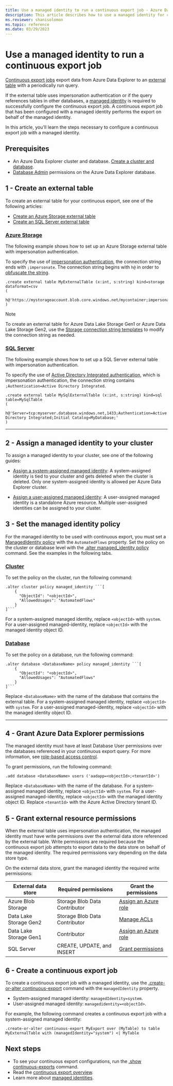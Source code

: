 ```yaml
---
title: Use a managed identity to run a continuous export job - Azure Data Explorer
description: This article describes how to use a managed identity for continuous export in Azure Data Explorer.
ms.reviewer: shanisolomon
ms.topic: reference
ms.date: 03/29/2023
---
```

# Use a managed identity to run a continuous export job

[Continuous export jobs](continuous-data-export.md) export data from Azure Data Explorer to an [external table](../../query/schema-entities/externaltables.md) with a periodically run query.

If the external table uses impersonation authentication or if the query references tables in other databases, a [managed identity](../../../managed-identities-overview.md) is required to successfully configure the continuous export job. A continuous export job that has been configured with a managed identity performs the export on behalf of the managed identity.

In this article, you'll learn the steps necessary to configure a continuous export job with a managed identity.

## Prerequisites

* An Azure Data Explorer cluster and database. [Create a cluster and database](../../../create-cluster-database-portal.md).
* [Database Admin](../access-control/role-based-access-control.md) permissions on the Azure Data Explorer database.

## 1 - Create an external table

To create an external table for your continuous export, see one of the following articles:

* [Create an Azure Storage external table](../external-tables-azurestorage-azuredatalake.md)
* [Create an SQL Server external table](../external-sql-tables.md)

### [Azure Storage](#tab/azure-storage)

The following example shows how to set up an Azure Storage external table with impersonation authentication.

To specify the use of [impersonation authentication](../../api/connection-strings/storage-authentication-methods.md#impersonation), the connection string ends with `;impersonate`. The connection string begins with `h@` in order to [obfuscate the string](../../query/scalar-data-types/string.md#obfuscated-string-literals).

```kusto
.create external table MyExternalTable (x:int, s:string) kind=storage dataformat=csv 
( 
   h@'https://mystorageaccount.blob.core.windows.net/mycontainer;impersonate' 
)
```

> [!NOTE]
> To create an external table for Azure Data Lake Storage Gen1 or Azure Data Lake Storage Gen2, use the [Storage connection string templates](../../api/connection-strings/storage-connection-strings.md#storage-connection-string-templates) to modify the connection string as needed.

### [SQL Server](#tab/sql-server)

The following example shows how to set up a SQL Server external table with impersonation authentication.

To specify the use of [Active Directory Integrated authentication](../../api/connection-strings/sql-authentication-methods.md#aad-integrated-authentication), which is impersonation authentication, the connection string contains `;Authentication=Active Directory Integrated`.

```kusto
.create external table MySqlExternalTable (x:int, s:string) kind=sql table=MySqlTable
( 
   h@'Server=tcp:myserver.database.windows.net,1433;Authentication=Active Directory Integrated;Initial Catalog=MyDatabase;'
)
```

---

## 2 - Assign a managed identity to your cluster

To assign a managed identity to your cluster, see one of the following guides:

* [Assign a system-assigned managed identity](../../../configure-managed-identities-cluster.md#add-a-system-assigned-identity): A system-assigned identity is tied to your cluster and gets deleted when the cluster is deleted. Only one system-assigned identity is allowed per Azure Data Explorer cluster.

* [Assign a user-assigned managed identity](../../../configure-managed-identities-cluster.md#add-a-user-assigned-identity): A user-assigned managed identity is a standalone Azure resource. Multiple user-assigned identities can be assigned to your cluster.

## 3 - Set the managed identity policy

For the managed identity to be used with continuous export, you must set a [ManagedIdentity policy](../managed-identity-policy.md) with the `AutomatedFlows` property. Set the policy on the cluster or database level with the [.alter managed_identity policy](../alter-managed-identity-policy-command.md) command. See the examples in the following tabs.

### [Cluster](#tab/cluster)

To set the policy on the cluster, run the following command:

```kusto
.alter cluster policy managed_identity ```[
    {
      "ObjectId": "<objectId>",
      "AllowedUsages": "AutomatedFlows"
    }
]```
```

For a system-assigned managed identity, replace `<objectId>` with `system`. For a user-assigned managed-identity, replace `<objectId>` with the managed identity object ID.

### [Database](#tab/database)

To set the policy on a database, run the following command:

```kusto
.alter database <DatabaseName> policy managed_identity ```[
    {
      "ObjectId": "<objectId>",
      "AllowedUsages": "AutomatedFlows"
    }
]```
```

Replace `<DatabaseName>` with the name of the database that contains the external table. For a system-assigned managed identity, replace `<objectId>` with `system`. For a user-assigned managed-identity, replace `<objectId>` with the managed identity object ID.

---

## 4 - Grant Azure Data Explorer permissions

The managed identity must have at least Database User permissions over the databases referenced in your continuous export query. For more information, see [role-based access control](../access-control/role-based-access-control.md).

To grant permissions, run the following command:

```kusto
.add database <DatabaseName> users ('aadapp=<objectId>;<tenantId>')
```

Replace `<DatabaseName>` with the name of the database. For a system-assigned managed identity, replace `<objectId>` with `system`. For a user-assigned managed-identity, replace `<objectId>` with the managed identity object ID. Replace `<tenantId>` with the Azure Active Directory tenant ID.

## 5 - Grant external resource permissions

When the external table uses impersonation authentication, the managed identity must have write permissions over the external data store referenced by the external table. Write permissions are required because the continuous export job attempts to export data to the data store on behalf of the managed identity. The required permissions vary depending on the data store type.

On the external data store, grant the managed identity the required write permissions:

| External data store | Required permissions | Grant the permissions|
|--|--|--|
|Azure Blob Storage |Storage Blob Data Contributor|[Assign an Azure role](/azure/storage/blobs/assign-azure-role-data-access?tabs=portal)|
|Data Lake Storage Gen2| Storage Blob Data Contributor|[Manage ACLs](/azure/storage/blobs/data-lake-storage-acl-azure-portal)
|Data Lake Storage Gen1|Contributor|[Assign an Azure role](/azure/data-lake-store/data-lake-store-secure-data?branch=main#assign-users-or-security-groups-to-data-lake-storage-gen1-accounts)
|SQL Server|CREATE, UPDATE, and INSERT|[Grant permissions](/sql/relational-databases/security/permissions-database-engine)|

## 6 - Create a continuous export job

To create a continuous export job with a managed identity, use the [.create-or-alter continuous-export](create-alter-continuous.md) command with the `managedIdentity` property.

* System-assigned managed identity: `managedIdentity=system`.
* User-assigned managed identity: `managedidentity=<objectId>`.

For example, the following command creates a continuous export job with a system-assigned managed identity:

```kusto
.create-or-alter continuous-export MyExport over (MyTable) to table MyExternalTable with (managedIdentity="system") <| MyTable
```

## Next steps

* To see your continuous export configurations, run the [.show continuous-exports](show-continuous-export.md) command.
* Read the [continuous export overview](continuous-data-export.md).
* Learn more about [managed identities](../../../managed-identities-overview.md).
